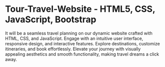 # Tour-Travel-Website - HTML5, CSS, JavaScript, Bootstrap
It will be a seamless travel planning on our dynamic website crafted with HTML, CSS, and JavaScript.
Engage with an intuitive user interface, responsive design, and interactive features. Explore destinations,
customize itineraries, and book effortlessly. Elevate your journey with visually appealing aesthetics and
smooth functionality, making travel dreams a click away.

